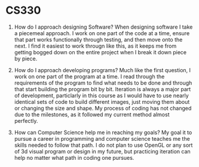 # CS330
1. How do I approach designing Software?
  When designing software I take a piecemeal approach. I work on one part of the code at a time, ensure that part works functionally through testing, and then move onto
  the next. I find it easiest to work througn like this, as it keeps me from getting bogged down on the entire project when I break it down piece by piece.

2. How do I approach developing programs?
   Much like the first question, I work on one part of the program at a time. I read through the requirements of the program to find what needs to be done and
   through that start building the program bit by bit. Iteration is always a major part of development, particlarly in this course as I would have to use nearly identical
   sets of code to build different images, just moving them about or changing the size and shape. My process of coding has not changed due to the milestones, as it
   followed my current method almost perfectly.

3. How can Computer Science help me in reaching my goals?
   My goal it to pursue a career in programming and computer science teaches me the skills needed to follow that path. I do not plan to use OpenGL or any sort of 3d
   visual program or design in my future, but practicing iteration can help no matter what path in coding one pursues.
